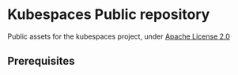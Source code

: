 # Kubespaces Public repository

Public assets for the kubespaces project, under [Apache License 2.0](./LICENSE)

## Prerequisites




